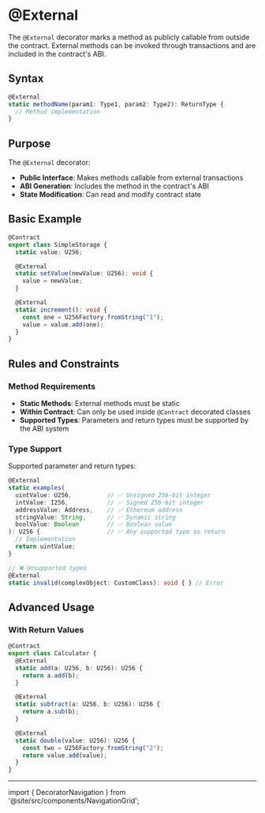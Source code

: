 # @External

The `@External` decorator marks a method as publicly callable from outside the contract. External methods can be invoked through transactions and are included in the contract's ABI.

## Syntax

```typescript
@External
static methodName(param1: Type1, param2: Type2): ReturnType {
  // Method implementation
}
```

## Purpose

The `@External` decorator:

- **Public Interface**: Makes methods callable from external transactions
- **ABI Generation**: Includes the method in the contract's ABI
- **State Modification**: Can read and modify contract state

## Basic Example

```typescript
@Contract
export class SimpleStorage {
  static value: U256;

  @External
  static setValue(newValue: U256): void {
    value = newValue;
  }

  @External
  static increment(): void {
    const one = U256Factory.fromString("1");
    value = value.add(one);
  }
}
```

## Rules and Constraints

### Method Requirements
- **Static Methods**: External methods must be static
- **Within Contract**: Can only be used inside `@Contract` decorated classes
- **Supported Types**: Parameters and return types must be supported by the ABI system

### Type Support
Supported parameter and return types:

```typescript
@External
static examples(
  uintValue: U256,          // ✅ Unsigned 256-bit integer
  intValue: I256,           // ✅ Signed 256-bit integer  
  addressValue: Address,    // ✅ Ethereum address
  stringValue: String,      // ✅ Dynamic string
  boolValue: Boolean        // ✅ Boolean value
): U256 {                   // ✅ Any supported type as return
  // Implementation
  return uintValue;
}

// ❌ Unsupported types
@External
static invalid(complexObject: CustomClass): void { } // Error
```

## Advanced Usage

### With Return Values

```typescript
@Contract
export class Calculator {
  @External
  static add(a: U256, b: U256): U256 {
    return a.add(b);
  }

  @External
  static subtract(a: U256, b: U256): U256 {
    return a.sub(b);
  }

  @External
  static double(value: U256): U256 {
    const two = U256Factory.fromString("2");
    return value.add(value);
  }
}
```



---

import { DecoratorNavigation } from '@site/src/components/NavigationGrid';

<DecoratorNavigation /> 